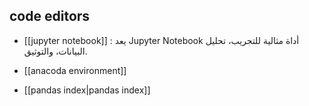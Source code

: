 ## code editors
- [[jupyter notebook]] : 
   يعد Jupyter Notebook أداة مثالية للتجريب، تحليل البيانات، والتوثيق.
   
- [[anacoda environment]]
  
- [[pandas index|pandas index]]


  